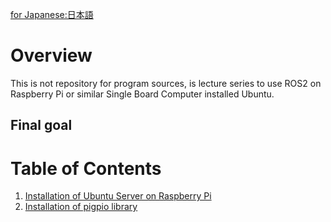 [for Japanese:日本語](docs/README_JP.md)

# Overview

This is not repository for program sources, is lecture series to use ROS2 on Raspberry Pi or similar Single Board Computer installed Ubuntu.
## Final goal

# Table of Contents

1. [Installation of Ubuntu Server on Raspberry Pi](docs/Installation_of_UbuntuServer_on_RaspberryPi.md)
1. [Installation of pigpio library](docs/Installation_of_pigpio_library.md)
